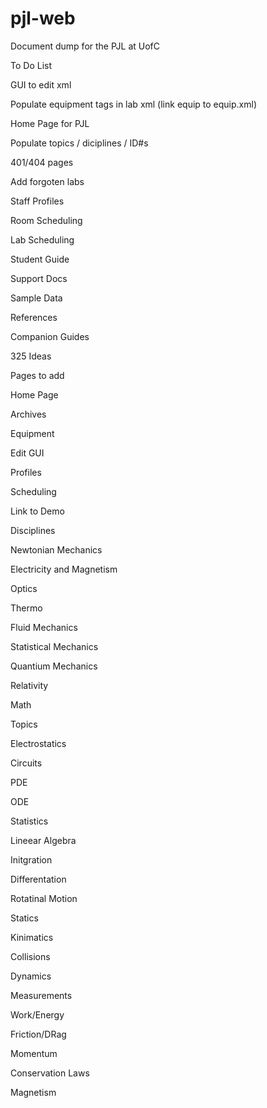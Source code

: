 # pjl-web
Document dump for the PJL at UofC



To Do List



GUI to edit xml

Populate equipment tags in lab xml (link equip to equip.xml)

Home Page for PJL

Populate topics / diciplines / ID#s

401/404 pages

Add forgoten labs

Staff Profiles

Room Scheduling

Lab Scheduling

Student Guide

Support Docs

Sample Data

References

Companion Guides

325 Ideas



Pages to add


Home Page

Archives

Equipment

Edit GUI

Profiles

Scheduling

Link to Demo



Disciplines


Newtonian Mechanics

Electricity and Magnetism

Optics

Thermo

Fluid Mechanics

Statistical Mechanics

Quantium Mechanics

Relativity

Math




Topics


Electrostatics

Circuits

PDE

ODE

Statistics

Lineear Algebra

Initgration

Differentation

Rotatinal Motion

Statics

Kinimatics

Collisions

Dynamics

Measurements

Work/Energy

Friction/DRag

Momentum

Conservation Laws

Magnetism


